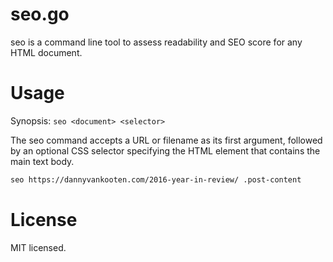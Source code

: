 seo.go
======

seo is a command line tool to assess readability and SEO score for any HTML document.

# Usage

Synopsis: `seo <document> <selector>`

The seo command accepts a URL or filename as its first argument, followed by an optional CSS selector specifying the HTML element that contains the main text body.

```sh
seo https://dannyvankooten.com/2016-year-in-review/ .post-content
```

# License

MIT licensed.

